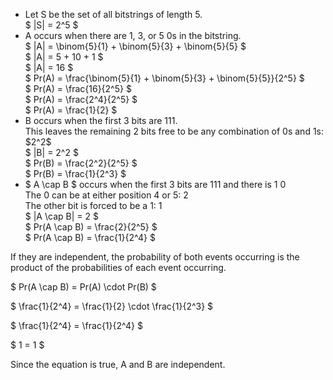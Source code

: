 <ul>
    <li> Let S be the set of all bitstrings of length 5. <br/> 
    $ |S| = 2^5 $
    <li> A occurs when there are 1, 3, or 5 0s in the bitstring. <br/> 
    $ |A| = \binom{5}{1} + \binom{5}{3} + \binom{5}{5} $ <br/> 
    $ |A| = 5 + 10 + 1 $ <br/> 
    $ |A| = 16 $ <br/> 
    $ Pr(A) = \frac{\binom{5}{1} + \binom{5}{3} + \binom{5}{5}}{2^5} $ <br/> 
    $ Pr(A) = \frac{16}{2^5} $ <br/> 
    $ Pr(A) = \frac{2^4}{2^5} $ <br/> 
    $ Pr(A) = \frac{1}{2} $
    <li> B occurs when the first 3 bits are 111. <br/> 
    This leaves the remaining 2 bits free to be any combination of 0s and 1s: $2^2$ <br/> 
    $ |B| = 2^2 $ <br/> 
    $ Pr(B) = \frac{2^2}{2^5} $ <br/> 
    $ Pr(B) = \frac{1}{2^3} $
    <li> $ A \cap B $ occurs when the first 3 bits are 111 and there is 1 0 <br/> 
    The 0 can be at either position 4 or 5: 2 <br/> 
    The other bit is forced to be a 1: 1 <br/> 
    $ |A \cap B| = 2 $ <br/> 
    $ Pr(A \cap B) = \frac{2}{2^5} $ <br/> 
    $ Pr(A \cap B) = \frac{1}{2^4} $
</ul>

If they are independent, the probability of both events occurring is the product of the probabilities of each event occurring.

$ Pr(A \cap B) = Pr(A) \cdot Pr(B) $

$ \frac{1}{2^4} = \frac{1}{2} \cdot \frac{1}{2^3} $

$ \frac{1}{2^4} = \frac{1}{2^4} $

$ 1 = 1 $

Since the equation is true, A and B are independent.

